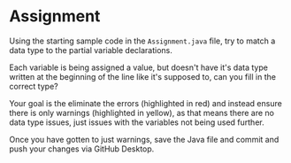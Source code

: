 # Assignment

Using the starting sample code in the `Assignment.java` file, try to match a data type to the partial variable declarations.

Each variable is being assigned a value, but doesn't have it's data type written at the beginning of the line like it's supposed to, can you fill in the correct type?

Your goal is the eliminate the errors (highlighted in red) and instead ensure there is only warnings (highlighted in yellow), as that means there are no data type issues, just issues with the variables not being used further.

Once you have gotten to just warnings, save the Java file and commit and push your changes via GitHub Desktop.
